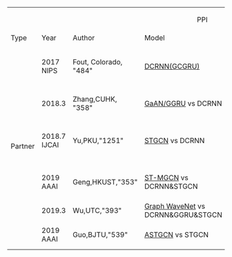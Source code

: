 <table>
  <tr>
      <td colspan="6"><p align="center">PPI</p></td>
  </tr>
  <tr>
      <td >Type</td>
      <td >Year</td>
      <td >Author</td>
      <td >Model</td>
      <td >Intro</td>
      <td >PS</td>
  </tr>
  <tr>
     <td rowspan="6">Partner </td>
     <td >2017 NIPS</td>
     <td >Fout, Colorado, "484"</td>
     <td ><a href="https://scholar.google.com/scholar?hl=zh-CN&as_sdt=0%2C5&q=Protein+interface+prediction+using+graph+convolutional+networks&btnG=">DCRNN(GCGRU)</a></td>
     <td >Diffusion Conv + GRU</td>
     <td > Traffic Forecasting (T'→T) - Traffic Speed(LA&BAY)<a href="https://github.com/liyaguang/DCRNN"> - tf(802*)</a> <a href="https://github.com/chnsh/DCRNN_PyTorch">torch(232*)</a></td>
  </tr>
  <tr>
     <td >2018.3</td>
     <td >Zhang,CUHK, "358"</td>
     <td ><a href="https://scholar.google.com/scholar?hl=zh-CN&as_sdt=0%2C5&as_vis=1&q=Gaan%3A+Gated+attention+networks+for+learning+on+large+and+spatiotemporal+graphs&btnG=">GaAN/GGRU</a>   vs DCRNN</td>
     <td >Attention+RNN</td>
     <td >Traffic Speed Forecaseting (J→K)- LA </td>
  </tr>
  <tr>
     <td >2018.7 IJCAI</td>
     <td >Yu,PKU,"1251"</td>
     <td ><a href="https://scholar.google.com/scholar?hl=zh-CN&as_sdt=0%2C5&as_vis=1&q=Spatio-temporal+graph+convolutional+networks%3A+A+deep+learning+framework+for+traffic+forecasting&btnG=">STGCN</a> vs DCRNN</td>
     <td > ChebNet/GCN+Gated 1D-Conv(GLU)</td>
     <td >Traffic forecast (M→H)-BJ&PeMSD7- <a href="https://github.com/VeritasYin/STGCN_IJCAI-18" >tf(613*)</a> <a href="https://github.com/FelixOpolka/STGCN-PyTorch" >torch(212*)</a></td>
  </tr>
  <tr>
     <td >2019 AAAI</td>
     <td >Geng,HKUST,"353"</td>
     <td ><a href="https://scholar.google.com/scholar?hl=zh-CN&as_sdt=0%2C5&as_vis=1&q=Spatiotemporal+multi-graph+convolution+network+for+ride-hailing+demand+forecasting&btnG=">ST-MGCN</a> vs DCRNN&STGCN</td>
     <td >Multi-graph Conv+CGRNN</td>
     <td >Ride-hailing Demand Forecasting(T→1)-BJ&SH</td>
  </tr>
  <tr>
     <td >2019.3</td>
     <td >Wu,UTC,"393"</td>
     <td ><a href="https://scholar.google.com/scholar?hl=zh-CN&as_sdt=0%2C5&as_vis=1&q=Graph+wavenet+for+deep+spatial-temporal+graph+modeling&btnG=">Graph WaveNet</a> vs DCRNN&GGRU&STGCN</td>
     <td >GCN+TCN+self-adaptive adjacency</td>
     <td >Traffic Forecasting (S→T)-LA&BAY</td>
  </tr>
   <tr>
     <td >2019 AAAI</td>
     <td >Guo,BJTU,"539"</td>
     <td ><a href="https://scholar.google.com/scholar?q=Attention+based+spatialtemporal+graph+convolutional+networks+for+traffic+flow+forecasting&inst=1597255436240989024">ASTGCN</a> vs STGCN</td>
     <td >GCN+CNN+spatial&temporal attention</td>
     <td >Traffic Flow Forecast (N→T) - PeMSD4/D8</td>
  </tr>
  

  
 
  
</table>
